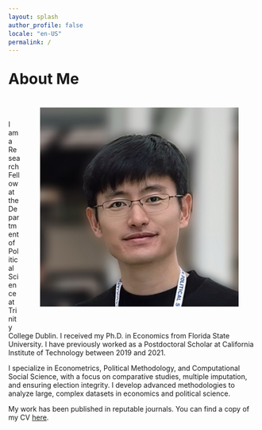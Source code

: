 ```yaml
---
layout: splash 
author_profile: false
locale: "en-US"
permalink: /
---
```



<br>
<span style="font-size: 30px; font-weight: bold;">About Me</span>
<br>

<div style="float: right; margin: 40px;">
    <img src="assets/images/avatar.JPG" width="400px" style="display: block;">
</div>
<!-- <img src="assets/images/avatar.JPG" width="400px" class='center' align="right" />  -->
<br>
<br>
<br>

I am a Research Fellow at the Department of Political Science at Trinity College Dublin. I received my Ph.D. in Economics from Florida State University. I have previously worked as a Postdoctoral Scholar at California Institute of Technology between 2019 and 2021.

I specialize in Econometrics, Political Methodology, and Computational Social Science, with a focus on comparative studies, multiple imputation, and ensuring election integrity. I develop advanced methodologies to analyze large, complex datasets in economics and political science.

My work has been published in reputable journals. You can find a copy of my CV [here](/assets/files/cv.pdf).